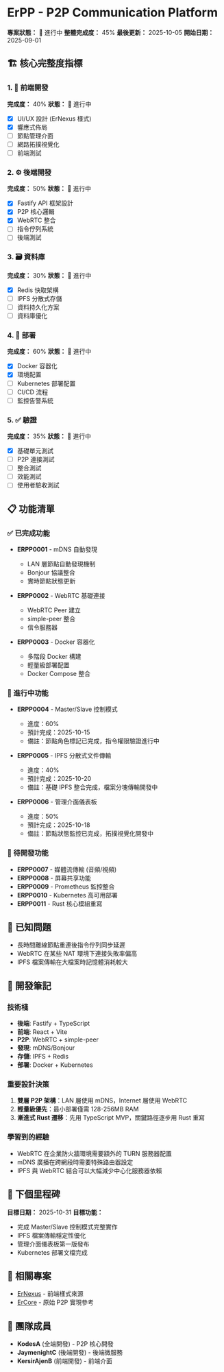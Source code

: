 # ErPP - P2P Communication Platform

**專案狀態：** 🚧 進行中
**整體完成度：** 45%
**最後更新：** 2025-10-05
**開始日期：** 2025-09-01

## 🏗️ 核心完整度指標

### 1. 🎨 前端開發
**完成度：** 40%
**狀態：** 🚧 進行中
- [x] UI/UX 設計 (ErNexus 樣式)
- [x] 響應式佈局
- [ ] 節點管理介面
- [ ] 網路拓撲視覺化
- [ ] 前端測試

### 2. ⚙️ 後端開發
**完成度：** 50%
**狀態：** 🚧 進行中
- [x] Fastify API 框架設計
- [x] P2P 核心邏輯
- [x] WebRTC 整合
- [ ] 指令佇列系統
- [ ] 後端測試

### 3. 🗃️ 資料庫
**完成度：** 30%
**狀態：** 🚧 進行中
- [x] Redis 快取架構
- [ ] IPFS 分散式存儲
- [ ] 資料持久化方案
- [ ] 資料庫優化

### 4. 🚀 部署
**完成度：** 60%
**狀態：** 🚧 進行中
- [x] Docker 容器化
- [x] 環境配置
- [ ] Kubernetes 部署配置
- [ ] CI/CD 流程
- [ ] 監控告警系統

### 5. ✅ 驗證
**完成度：** 35%
**狀態：** 🚧 進行中
- [x] 基礎單元測試
- [ ] P2P 連接測試
- [ ] 整合測試
- [ ] 效能測試
- [ ] 使用者驗收測試

## 📋 功能清單

### ✅ 已完成功能
- **ERPP0001** - mDNS 自動發現
  - LAN 層節點自動發現機制
  - Bonjour 協議整合
  - 實時節點狀態更新

- **ERPP0002** - WebRTC 基礎連接
  - WebRTC Peer 建立
  - simple-peer 整合
  - 信令服務器

- **ERPP0003** - Docker 容器化
  - 多階段 Docker 構建
  - 輕量級部署配置
  - Docker Compose 整合

### 🚧 進行中功能
- **ERPP0004** - Master/Slave 控制模式
  - 進度：60%
  - 預計完成：2025-10-15
  - 備註：節點角色標記已完成，指令權限驗證進行中

- **ERPP0005** - IPFS 分散式文件傳輸
  - 進度：40%
  - 預計完成：2025-10-20
  - 備註：基礎 IPFS 整合完成，檔案分塊傳輸開發中

- **ERPP0006** - 管理介面儀表板
  - 進度：50%
  - 預計完成：2025-10-18
  - 備註：節點狀態監控已完成，拓撲視覺化開發中

### 📝 待開發功能
- **ERPP0007** - 媒體流傳輸 (音頻/視頻)
- **ERPP0008** - 屏幕共享功能
- **ERPP0009** - Prometheus 監控整合
- **ERPP0010** - Kubernetes 高可用部署
- **ERPP0011** - Rust 核心模組重寫

## 🐛 已知問題
- 長時間離線節點重連後指令佇列同步延遲
- WebRTC 在某些 NAT 環境下連接失敗率偏高
- IPFS 檔案傳輸在大檔案時記憶體消耗較大

## 📝 開發筆記

### 技術棧
- **後端**: Fastify + TypeScript
- **前端**: React + Vite
- **P2P**: WebRTC + simple-peer
- **發現**: mDNS/Bonjour
- **存儲**: IPFS + Redis
- **部署**: Docker + Kubernetes

### 重要設計決策
1. **雙層 P2P 架構**：LAN 層使用 mDNS，Internet 層使用 WebRTC
2. **輕量級優先**：最小部署僅需 128-256MB RAM
3. **漸進式 Rust 遷移**：先用 TypeScript MVP，關鍵路徑逐步用 Rust 重寫

### 學習到的經驗
- WebRTC 在企業防火牆環境需要額外的 TURN 服務器配置
- mDNS 廣播在跨網段時需要特殊路由器設定
- IPFS 與 WebRTC 結合可以大幅減少中心化服務器依賴

## 🎯 下個里程碑
**目標日期：** 2025-10-31
**目標功能：**
- 完成 Master/Slave 控制模式完整實作
- IPFS 檔案傳輸穩定性優化
- 管理介面儀表板第一版發布
- Kubernetes 部署文檔完成

## 🔗 相關專案
- [ErNexus](https://github.com/mingxianliu/ErNexus) - 前端樣式來源
- [ErCore](https://github.com/mingxianliu/ErCore) - 原始 P2P 實現參考

## 👥 團隊成員
- **KodesA** (全端開發) - P2P 核心開發
- **JaymenightC** (後端開發) - 後端微服務
- **KersirAjenB** (前端開發) - 前端介面
